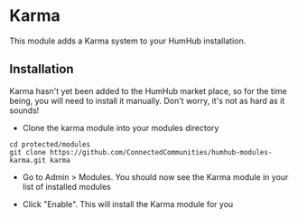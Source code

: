 # Karma
This module adds a Karma system to your HumHub installation.

## Installation
Karma hasn't yet been added to the HumHub market place, so for the time being, you will need to install it manually. Don't worry, it's not as hard as it sounds!

- Clone the karma module into your modules directory
```
cd protected/modules
git clone https://github.com/ConnectedCommunities/humhub-modules-karma.git karma
```

- Go to Admin > Modules. You should now see the Karma module in your list of installed modules

-  Click "Enable". This will install the Karma module for you

